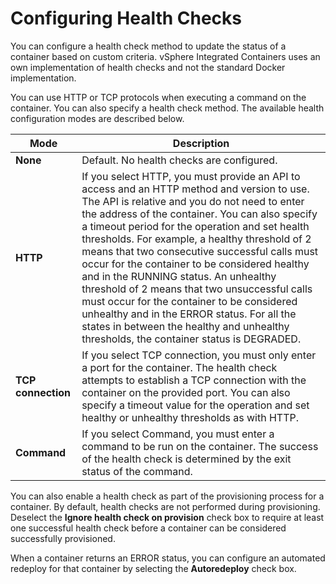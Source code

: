 # Configuring Health Checks #

You can configure a health check method to update the status of a container based on custom criteria.
vSphere Integrated Containers uses an own implementation of health checks and not the standard Docker implementation.

You can use HTTP or TCP protocols when executing a command on the container. You can also specify a health check method. The available health configuration modes are described below.


Mode | Description
------------ | -------------
**None** | Default. No health checks are configured.
**HTTP** | If you select HTTP, you must provide an API to access and an HTTP method and version to use. The API is relative and you do not need to enter the address of the container. You can also specify a timeout period for the operation and set health thresholds. For example, a healthy threshold of 2 means that two consecutive successful calls must occur for the container to be considered healthy and in the RUNNING status. An unhealthy threshold of 2 means that two unsuccessful calls must occur for the container to be considered unhealthy and in the ERROR status. For all the states in between the healthy and unhealthy thresholds, the container status is DEGRADED.
**TCP connection** | If you select TCP connection, you must only enter a port for the container. The health check attempts to establish a TCP connection with the container on the provided port. You can also specify a timeout value for the operation and set healthy or unhealthy thresholds as with HTTP. 
**Command** | If you select Command, you must enter a command to be run on the container. The success of the health check is determined by the exit status of the command.

You can also enable a health check as part of the provisioning process for a container. By default, health checks are not performed during provisioning. Deselect the **Ignore health check on provision** check box to require at least one successful health check before a container can be considered successfully provisioned.

When a container returns an ERROR status, you can configure an automated redeploy for that container by selecting the **Autoredeploy** check box.